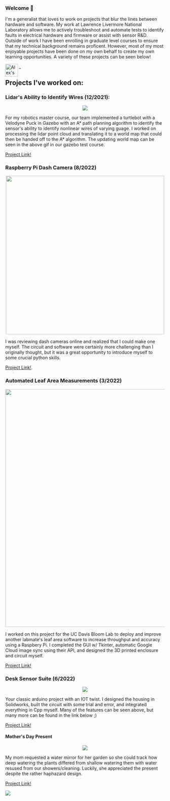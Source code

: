 ### Welcome 👋
I'm a generalist that loves to work on projects that blur the lines between hardware and software. My work at Lawrence Livermore National Laboratory allows me to actively troubleshoot and automate tests to identify faults in electrical hardware and firmware or assist with sensor R&D. Outside of work I have been enrolling in graduate level courses to ensure that my technical background remains proficent. However, most of my most enjoyable projects have been done on my own behalf to create my own learning opportunities. A variety of these projects can be seen below!

<a href="https://www.linkedin.com/in/alex-lewis-036635199/">
  <img align="left" alt="Alex's LinkedIN" width="40px" src="https://raw.githubusercontent.com/peterthehan/peterthehan/master/assets/linkedin.svg" />
</a>
   _

## Projects I've worked on:

### Lidar's Ability to Identify Wires (12/2021):
<p align="center">
<img src="https://github.com/Drojas251/Drojas251/blob/master/media/autonomous_navigation.gif">
</p>
  For my robotics master course, our team implemented a turtlebot with a Velodyne Puck in Gazebo with an A* path planning algorithm to identify the sensor's ability to identify nonlinear wires of varying guage. I worked on processing the lidar point cloud and translating it to a world map that could then be handed off to the A* algorithm. The updating world map can be seen in the above gif in our gazebo test course. 
  
<p align="center">
  
[Project Link!](https://github.com/Drojas251/mae252_autonomous_robotics)
  
</p>



### Raspberry Pi Dash Camera (8/2022)
<p align="center">
<img src="https://media.giphy.com/media/Jx5bLprFNUCUhqeEbr/giphy-downsized.gif" width="500" align="center">
</p>
I was reviewing dash cameras online and realized that I could make one myself. The circuit and software were certainly more challenging than I originally thought, but it was a great opportunity to introduce myself to some crucial python skills. 

<p align="center">
  
[Project Link!](https://github.com/HugeCoderGuy/dashCam).
  
</p>

### Automated Leaf Area Measurements (3/2022)

<p align="center">
<img src="https://user-images.githubusercontent.com/81666253/189248803-91d10dcb-2914-43da-96c0-5be8b8195994.png" width="750">
</p>

I worked on this project for the UC Davis Bloom Lab to deploy and improve another labmate's leaf area software to increase throughput and accuracy using a Raspbery Pi. I completed the GUI w/ Tkinter, automatic Google Cloud image sync using their API, and designed the 3D printed enclosure and circuit myself. 

<p align="center">
  
[Project Link!](https://github.com/HugeCoderGuy/LightsCameraPlants)
  
</p>

### Desk Sensor Suite (6/2022)
<p align="center">
<img src="https://media.giphy.com/media/VxLLXeweBaHsRnHc60/giphy-downsized-large.gif">
</p>
Your classic arduino project with an IOT twist. I designed the housing in Solidworks, built the circuit with some trial and error, and integrated everything in Cpp myself. Many of the features can be seen above, but many more can be found in the link below ;)
<p align="center">
  
[Project Link!](https://github.com/HugeCoderGuy/Desk_Sensor_Suite)
  
</p>

#### Mother's Day Present

<p align="center">
<img src="https://media.giphy.com/media/qAquaANVehjxRw4c3f/giphy-downsized.gif">
</p>
My mom requested a water mirror for her garden so she could track how deep watering the plants differed from shallow watering them with water resused from our showers/cleaning. Luckily, she appreciated the present despite the rather haphazard design. 

<p align="center">
  
[Project Link!](https://github.com/HugeCoderGuy/Personal_Automation/blob/main/Arduino_Projects/water_mirror_for_mothersday/water_mirror_for_mothersday.ino)
  
</p>

<a href="https://github.com/HugeCoderGuy/HugeCoderGuy">
  <img align="center" src="https://github-readme-stats.vercel.app/api/top-langs/?username=HugeCoderGuy&hide=java,html,tex&title_color=ffffff&text_color=c9cacc&icon_color=2bbc8a&bg_color=1d1f21&langs_count=3" />
</a>


